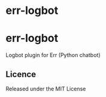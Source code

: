 err-logbot
============

# err-logbot
Logbot plugin for Err (Python chatbot)

Licence
-------
Released under the MIT License
